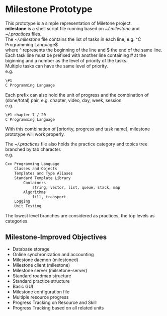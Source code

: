 # Milestone Prototype

This prototype is a simple representation of Miletone project.  
**milestone** is a shell script file running based on _~/.milestone_ and _~/.practices_ files.  
The _~/.milestone_ file contains the list of tasks in each line, e.g. ^C Programming Language$  
where ^ represents the beginning of the line and $ the end of the same line.  
Each task line must be prefixed with another line containing # at the biginning and a number as the level of priority of the tasks.  
Multiple tasks can have the same level of priority.  
e.g.  
```txt
\#1
C Programming Language
```

Each prefix can also hold the unit of progress and the combination of (done/total) pair, e.g. chapter, video, day, week, session  
e.g.  
```txt
\#1 chapter 7 / 20
C Programming Language
```

With this combination of [priority, progress and task name], milestone prototype will work properly.

The _~/.practices_ file also holds the practice category and topics tree branched by tab character.  
e.g.  
```txt
Cxx Programming Language
	Classes and Objects
	Templates and Type Aliases
	Standard Template Library
		Containers
			string, vector, list, queue, stack, map
		Algorithms
			fill, transport
	Logging
	Unit Testing
```

The lowest level branches are considered as practices, the top levels as categories.

## Milestone-Improved Objectives

* Database storage
* Online synchronization and accounting
* Milestone daemon (milestoned)
* Milestone client (milestone)
* Milestone server (milsetone-server)
* Standard roadmap structure
* Standard practice structure
* Basic GUI
* Milestone configuration file
* Multiple resource progress
* Progress Tracking on Resource and Skill
* Progress Tracking based on all related units
